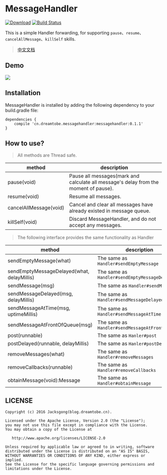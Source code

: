 # MessageHandler

[![Download][bintray_svg]][bintray_url]
[![Build Status][build_status_svg]][build_status_link]

This is a simple Handler forwarding, for supporting `pause`、`resume`、`cancelAllMessage`、`killSelf` skills.

> [中文文档](https://github.com/Jacksgong/MessageHandler/blob/master/README-zh.md)

## Demo

![][demo_gif]

## Installation

MessageHandler is installed by adding the following dependency to your build.gradle file:

```
dependencies {
    compile 'cn.dreamtobe.messagehandler:messagehandler:0.1.1'
}
```

## How to use?

> All methods are Thread safe.

| method | description
| --- | ---
| pause(void) | Pause all messages(mark and calculate all message's delay from the moment of pause).
| resume(void) | Resume all messages.
| cancelAllMessage(void) | Cancel and clear all messages have already existed in message queue.
| killSelf(void) | Discard MessageHandler, and do not accept any messages.

> The following interface provides the same functionality as Handler

| method | description |
| --- | --- |
| sendEmptyMessage(what) | The same as `Handler#sendEmptyMessage`
| sendEmptyMessageDelayed(what, delayMillis) | The same as `Handler#sendEmptyMessageDelayed`
| sendMessage(msg) | The same as `Handler#sendMessage`
| sendMessageDelayed(msg, delayMillis) | The same as `Handler#sendMessageDelayed`
| sendMessageAtTime(msg, uptimeMillis) | The same as `Handler#sendMessageAtTime`
| sendMessageAtFrontOfQueue(msg) | The same as `Handler#sendMessageAtFrontOfQueue`
| post(runnable) | The same as `Hanler#post`
| postDelayed(runnable, delayMillis) | The same as `Hanler#postDelayed`
| removeMessages(what) | The same as `Handler#removeMessages`
| removeCallbacks(runnable) | The same as `Handler#removeCallbacks`
| obtainMessage(void):Message | The same as `Handler#obtainMessage`

## LICENSE

```
Copyright (c) 2016 Jacksgong(blog.dreamtobe.cn).

Licensed under the Apache License, Version 2.0 (the "License");
you may not use this file except in compliance with the License.
You may obtain a copy of the License at

   http://www.apache.org/licenses/LICENSE-2.0

Unless required by applicable law or agreed to in writing, software
distributed under the License is distributed on an "AS IS" BASIS,
WITHOUT WARRANTIES OR CONDITIONS OF ANY KIND, either express or implied.
See the License for the specific language governing permissions and
limitations under the License.
```

[bintray_svg]: https://api.bintray.com/packages/jacksgong/maven/MessageHandler/images/download.svg
[bintray_url]: https://bintray.com/jacksgong/maven/MessageHandler/_latestVersion
[demo_gif]: https://github.com/Jacksgong/MessageHandler/raw/master/art/demo.gif
[build_status_svg]: https://travis-ci.org/Jacksgong/MessageHandler.svg?branch=master
[build_status_link]: https://travis-ci.org/Jacksgong/MessageHandler
